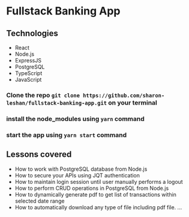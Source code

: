 # Fullstack Banking App

## Technologies

- React
- Node.js
- ExpressJS
- PostgreSQL
- TypeScript
- JavaScript

### Clone the repo `git clone https://github.com/sharon-leshan/fullstack-banking-app.git` on your terminal

### install the node_modules using `yarn` command

### start the app using `yarn start` command

## Lessons covered

- How to work with PostgreSQL database from Node.js
- How to secure your APIs using JQT authentication
- How to maintain login session until user manually performs a logout
- How to perform CRUD operations in PostgreSQL from Node.js
- How to dynamically generate pdf to get list of transactions within selected date range
- How to automatically download any type of file including pdf file. ...
